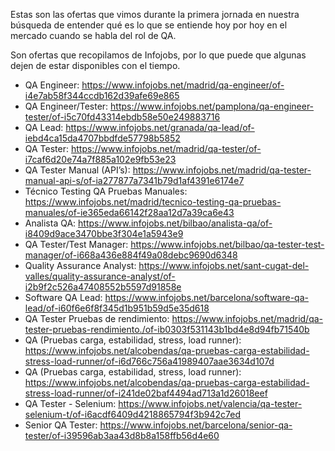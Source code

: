 Estas son las ofertas que vimos durante la primera jornada en nuestra búsqueda de entender qué es lo que se entiende hoy por hoy en el mercado cuando se habla del rol de QA.

Son ofertas que recopilamos de Infojobs, por lo que puede que algunas dejen de estar disponibles con el tiempo.

- QA Engineer: https://www.infojobs.net/madrid/qa-engineer/of-i4e7ab58f344ccdb162d39afe69e865
- QA Engineer/Tester: https://www.infojobs.net/pamplona/qa-engineer-tester/of-i5c70fd43314ebdb58e50e249883716
- QA Lead: https://www.infojobs.net/granada/qa-lead/of-iebd4ca15da4707bbdfde57798b5852
- QA Tester: https://www.infojobs.net/madrid/qa-tester/of-i7caf6d20e74a7f885a102e9fb53e23
- QA Tester Manual (API’s): https://www.infojobs.net/madrid/qa-tester-manual-api-s/of-ia277877a7341b79d1af4391e6174e7
- Técnico Testing QA Pruebas Manuales: https://www.infojobs.net/madrid/tecnico-testing-qa-pruebas-manuales/of-ie365eda66142f28aa12d7a39ca6e43
- Analista QA: https://www.infojobs.net/bilbao/analista-qa/of-i8409d9ace3470bbe3f304e1a5943e9
- QA Tester/Test Manager: https://www.infojobs.net/bilbao/qa-tester-test-manager/of-i668a436e884f49a08debc9690d6348
- Quality Assurance Analyst: https://www.infojobs.net/sant-cugat-del-valles/quality-assurance-analyst/of-i2b9f2c526a47408552b5597d91858e
- Software QA Lead: https://www.infojobs.net/barcelona/software-qa-lead/of-i60f6e6f8f345d1b951b59d5e35d618
- QA Tester Pruebas de rendimiento: https://www.infojobs.net/madrid/qa-tester-pruebas-rendimiento./of-ib0303f531143b1bd4e8d94fb71540b
- QA (Pruebas carga, estabilidad, stress, load runner): https://www.infojobs.net/alcobendas/qa-pruebas-carga-estabilidad-stress-load-runner/of-i6d766c756a41989407aae3634d107d
- QA (Pruebas carga, estabilidad, stress, load runner): https://www.infojobs.net/alcobendas/qa-pruebas-carga-estabilidad-stress-load-runner/of-i241de02baf4494ad713a1d26018eef
- QA Tester - Selenium: https://www.infojobs.net/valencia/qa-tester-selenium-t/of-i6acdf6409d4218865794f3b942c7ed
- Senior QA Tester: https://www.infojobs.net/barcelona/senior-qa-tester/of-i39596ab3aa43d8b8a158ffb56d4e60